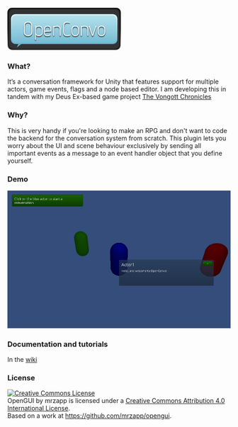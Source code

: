 ![](https://raw.githubusercontent.com/mrzapp/openconvo/master/Images/logo.png)

### What?
It’s a conversation framework for Unity that features support for multiple actors, game events, flags and a node based editor. I am developing this in tandem with my Deus Ex-based game project [The Vongott Chronicles](http://jeppezapp.com/vongott/)

### Why?
This is very handy if you're looking to make an RPG and don't want to code the backend for the conversation system from scratch. This plugin lets you worry about the UI and scene behaviour exclusively by sending all important events as a message to an event handler object that you define yourself.

### Demo
[![demo](https://raw.githubusercontent.com/mrzapp/openconvo/master/Images/webdemo.jpg)](http://htmlpreview.github.io/?http://github.com/mrzapp/openconvo/blob/master/Build/Build.html)

### Documentation and tutorials
In the [wiki](https://github.com/mrzapp/openconvo/wiki)

### License
<a rel="license" href="http://creativecommons.org/licenses/by/4.0/"><img alt="Creative Commons License" style="border-width:0" src="http://i.creativecommons.org/l/by/4.0/88x31.png" /></a><br /><span xmlns:dct="http://purl.org/dc/terms/" property="dct:title">OpenGUI</span> by <span xmlns:cc="http://creativecommons.org/ns#" property="cc:attributionName">mrzapp</span> is licensed under a <a rel="license" href="http://creativecommons.org/licenses/by/4.0/">Creative Commons Attribution 4.0 International License</a>.<br />Based on a work at <a xmlns:dct="http://purl.org/dc/terms/" href="https://github.com/mrzapp/opengui" rel="dct:source">https://github.com/mrzapp/opengui</a>.
